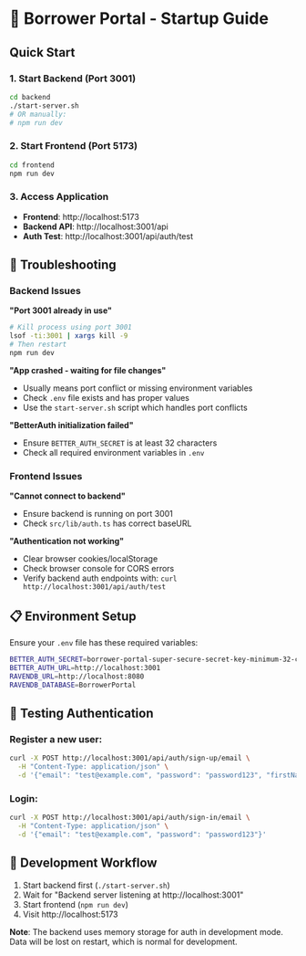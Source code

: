 # 🚀 Borrower Portal - Startup Guide

## Quick Start

### 1. Start Backend (Port 3001)
```bash
cd backend
./start-server.sh
# OR manually:
# npm run dev
```

### 2. Start Frontend (Port 5173)
```bash
cd frontend  
npm run dev
```

### 3. Access Application
- **Frontend**: http://localhost:5173
- **Backend API**: http://localhost:3001/api
- **Auth Test**: http://localhost:3001/api/auth/test

## 🔧 Troubleshooting

### Backend Issues

**"Port 3001 already in use"**
```bash
# Kill process using port 3001
lsof -ti:3001 | xargs kill -9
# Then restart
npm run dev
```

**"App crashed - waiting for file changes"**
- Usually means port conflict or missing environment variables
- Check `.env` file exists and has proper values
- Use the `start-server.sh` script which handles port conflicts

**"BetterAuth initialization failed"**
- Ensure `BETTER_AUTH_SECRET` is at least 32 characters
- Check all required environment variables in `.env`

### Frontend Issues

**"Cannot connect to backend"**
- Ensure backend is running on port 3001
- Check `src/lib/auth.ts` has correct baseURL

**"Authentication not working"**
- Clear browser cookies/localStorage
- Check browser console for CORS errors
- Verify backend auth endpoints with: `curl http://localhost:3001/api/auth/test`

## 📋 Environment Setup

Ensure your `.env` file has these required variables:
```bash
BETTER_AUTH_SECRET=borrower-portal-super-secure-secret-key-minimum-32-characters-long-for-jwt-signing
BETTER_AUTH_URL=http://localhost:3001
RAVENDB_URL=http://localhost:8080
RAVENDB_DATABASE=BorrowerPortal
```

## 🧪 Testing Authentication

### Register a new user:
```bash
curl -X POST http://localhost:3001/api/auth/sign-up/email \
  -H "Content-Type: application/json" \
  -d '{"email": "test@example.com", "password": "password123", "firstName": "Test", "lastName": "User"}'
```

### Login:
```bash
curl -X POST http://localhost:3001/api/auth/sign-in/email \
  -H "Content-Type: application/json" \
  -d '{"email": "test@example.com", "password": "password123"}'
```

## 🔄 Development Workflow

1. Start backend first (`./start-server.sh`)
2. Wait for "Backend server listening at http://localhost:3001"
3. Start frontend (`npm run dev`)
4. Visit http://localhost:5173

**Note**: The backend uses memory storage for auth in development mode. Data will be lost on restart, which is normal for development.